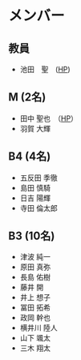 # メンバー

## 教員
- 池田　聖　([HP](https://sites.google.com/view/ikeda-sei/%E6%97%A5%E6%9C%AC%E8%AA%9E))
 
## M (2名)
- 田中	聖也　（[HP](https://sparkling-empanada-186034.netlify.app/)）
- 羽賀	大輝

## B4 (4名)
- 五反田	季徹
- 島田	慎騎
- 日吉	陽輝
- 寺田	倫太郎

## B3 (10名)
- 津波	純一
- 原田	真弥
- 長島	佑樹
- 藤井	開
- 井上	想子
- 冨田	拓希
- 政岡	幹也
- 横井川	陸人
- 山下	颯太
- 三木	翔太
